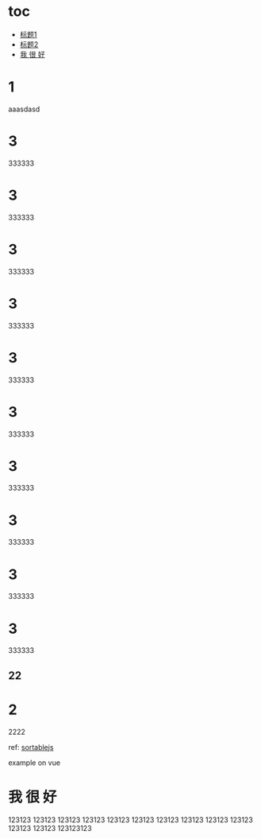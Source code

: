 # toc



- [标题1](#-1)
- [标题2](#2)
- [我 很 好](#我-很-好)

# 1

aaasdasd



# 3

333333

# 3

333333

# 3

333333

# 3

333333

# 3

333333

# 3

333333

# 3

333333

# 3

333333

# 3

333333

# 3

333333

## 22

# 2

2222







ref: [sortablejs](https://github.com/SortableJS/Sortable?tab=readme-ov-file)

example on vue

# 我 很 好  

123123
123123
123123
123123
123123
123123
123123
123123
123123
123123
123123
123123
123123123

